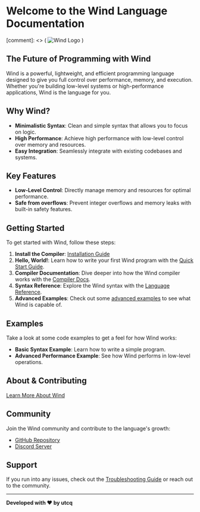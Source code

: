 

<head>
<meta property="og:title" content="Wind Programming Language">
<meta property="og:description" content="Wind, designed for safety, simplicity, and performance.">
<meta property="og:url" content="https://doc.wind-lang.me">
<meta property="og:type" content="website">
<meta name="twitter:card" content="summary_large_image">
<meta name="twitter:title" content="Wind Programming Language">
<meta name="twitter:description" content="Wind, designed for safety, simplicity, and performance.">
</head>



# Welcome to the Wind Language Documentation

[comment]: <> ( ![Wind Logo](https://example.com/logo.png) )

## The Future of Programming with Wind

Wind is a powerful, lightweight, and efficient programming language designed to give you full control over performance, memory, and execution. Whether you're building low-level systems or high-performance applications, Wind is the language for you.

## Why Wind?

- **Minimalistic Syntax**: Clean and simple syntax that allows you to focus on logic.
- **High Performance**: Achieve high performance with low-level control over memory and resources.
- **Easy Integration**: Seamlessly integrate with existing codebases and systems.

## Key Features

- **Low-Level Control**: Directly manage memory and resources for optimal performance.
- **Safe from overflows**: Prevent integer overflows and memory leaks with built-in safety features.

## Getting Started

To get started with Wind, follow these steps:

1. **Install the Compiler**: [Installation Guide](./learn/install.md)
2. **Hello, World!**: Learn how to write your first Wind program with the [Quick Start Guide](./learn/quick.md).
3. **Compiler Documentation**: Dive deeper into how the Wind compiler works with the [Compiler Docs](./learn/compiler.md).
4. **Syntax Reference**: Explore the Wind syntax with the [Language Reference](./learn/syntax.md).
5. **Advanced Examples**: Check out some [advanced examples](./learn/advanced.md) to see what Wind is capable of.

## Examples

Take a look at some code examples to get a feel for how Wind works:

- **Basic Syntax Example**: Learn how to write a simple program.
- **Advanced Performance Example**: See how Wind performs in low-level operations.

## About & Contributing

[Learn More About Wind](about.md)

## Community

Join the Wind community and contribute to the language's growth:

- [GitHub Repository](https://github.com/utcq/wind)
- [Discord Server](https://discord.gg/ws7Rhb77kK)

## Support

If you run into any issues, check out the [Troubleshooting Guide](help.md) or reach out to the community.

---

**Developed with ❤️ by utcq**
